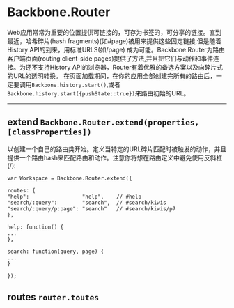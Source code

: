 # Backbone.Router 
 
Web应用常常为重要的位置提供可链接的，可存为书签的，可分享的链接。直到最近，哈希碎片(hash fragments)(如#page)被用来提供这些固定链接,但是随着History API的到来，用标准URLS(如/page) 成为可能。Backbone.Router为路由客户端页面(routing client-side pages)提供了方法,并且把它们与动作和事件连接。为还不支持History API的浏览器，Router有着优雅的备选方案以及向碎片式的URL的透明转换。
在页面加载期间，在你的应用全部创建完所有的路由后，一定要调用```Backbone.history.start()```,或者```Backbone.history.start({pushState::true})```来路由初始的URL。

------------
## extend ```Backbone.Router.extend(properties, [classProperties]) ```
以创建一个自己的路由类开始。定义当特定的URL碎片匹配时被触发的动作，并且提供一个路由hash来匹配路由和动作。注意你将想在路由定义中避免使用反斜杠(/):
```
var Workspace = Backbone.Router.extend({

routes: {
"help":                 "help",    // #help
"search/:query":        "search",  // #search/kiwis
"search/:query/p:page": "search"   // #search/kiwis/p7
},

help: function() {
...
},

search: function(query, page) {
...
}

});
```

## routes ```router.toutes```




